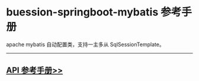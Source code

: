 # buession-springboot-mybatis 参考手册


apache mybatis 自动配置类，支持一主多从 SqlSessionTemplate。


---


## [API 参考手册>>](/manual/2.0/docs/buession-springboot-mybatis/)